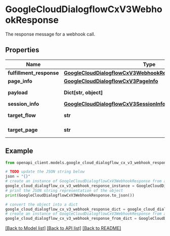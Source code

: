 # GoogleCloudDialogflowCxV3WebhookResponse

The response message for a webhook call.

## Properties

Name | Type | Description | Notes
------------ | ------------- | ------------- | -------------
**fulfillment_response** | [**GoogleCloudDialogflowCxV3WebhookResponseFulfillmentResponse**](GoogleCloudDialogflowCxV3WebhookResponseFulfillmentResponse.md) |  | [optional] 
**page_info** | [**GoogleCloudDialogflowCxV3PageInfo**](GoogleCloudDialogflowCxV3PageInfo.md) |  | [optional] 
**payload** | **Dict[str, object]** | Value to append directly to QueryResult.webhook_payloads. | [optional] 
**session_info** | [**GoogleCloudDialogflowCxV3SessionInfo**](GoogleCloudDialogflowCxV3SessionInfo.md) |  | [optional] 
**target_flow** | **str** | The target flow to transition to. Format: &#x60;projects//locations//agents//flows/&#x60;. | [optional] 
**target_page** | **str** | The target page to transition to. Format: &#x60;projects//locations//agents//flows//pages/&#x60;. | [optional] 

## Example

```python
from openapi_client.models.google_cloud_dialogflow_cx_v3_webhook_response import GoogleCloudDialogflowCxV3WebhookResponse

# TODO update the JSON string below
json = "{}"
# create an instance of GoogleCloudDialogflowCxV3WebhookResponse from a JSON string
google_cloud_dialogflow_cx_v3_webhook_response_instance = GoogleCloudDialogflowCxV3WebhookResponse.from_json(json)
# print the JSON string representation of the object
print(GoogleCloudDialogflowCxV3WebhookResponse.to_json())

# convert the object into a dict
google_cloud_dialogflow_cx_v3_webhook_response_dict = google_cloud_dialogflow_cx_v3_webhook_response_instance.to_dict()
# create an instance of GoogleCloudDialogflowCxV3WebhookResponse from a dict
google_cloud_dialogflow_cx_v3_webhook_response_from_dict = GoogleCloudDialogflowCxV3WebhookResponse.from_dict(google_cloud_dialogflow_cx_v3_webhook_response_dict)
```
[[Back to Model list]](../README.md#documentation-for-models) [[Back to API list]](../README.md#documentation-for-api-endpoints) [[Back to README]](../README.md)


